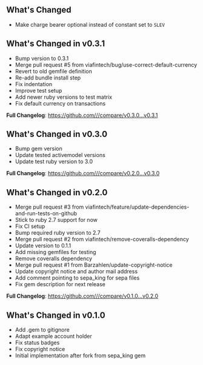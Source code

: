 ## What's Changed
* Make charge bearer optional instead of constant set to `SLEV`

## What's Changed in v0.3.1
* Bump version to 0.3.1
* Merge pull request #5 from viafintech/bug/use-correct-default-currency
* Revert to old gemfile definition
* Re-add bundle install step
* Fix indentation
* Improve test setup
* Add newer ruby versions to test matrix
* Fix default currency on transactions

**Full Changelog**: https://github.com///compare/v0.3.0...v0.3.1

## What's Changed in v0.3.0
* Bump gem version
* Update tested activemodel versions
* Update test ruby version to 3.0

**Full Changelog**: https://github.com///compare/v0.2.0...v0.3.0

## What's Changed in v0.2.0
* Merge pull request #3 from viafintech/feature/update-dependencies-and-run-tests-on-github
* Stick to ruby 2.7 support for now
* Fix CI setup
* Bump required ruby version to 2.7
* Merge pull request #2 from viafintech/remove-coveralls-dependency
* Update version to 0.1.1
* Add missing gemfiles for testing
* Remove coveralls dependency
* Merge pull request #1 from Barzahlen/update-copyright-notice
* Update copyright notice and author mail address
* Add comment pointing to sepa_king for sepa files
* Fix gem description for next release

**Full Changelog**: https://github.com///compare/v0.1.0...v0.2.0

## What's Changed in v0.1.0
* Add .gem to gitignore
* Adapt example account holder
* Fix status badges
* Fix copyright notice
* Initial implementation after fork from sepa_king gem

<!-- generated by git-cliff -->
